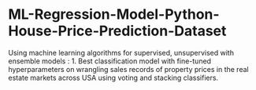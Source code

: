 # ML-Regression-Model-Python-House-Price-Prediction-Dataset
Using machine learning algorithms for supervised, unsupervised with ensemble models : 1. Best classification modeI with fine-tuned hyperparameters on wrangling sales records of property prices in the real estate markets across USA using voting and stacking classifiers.
